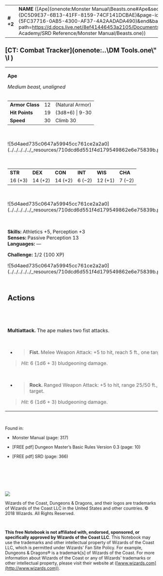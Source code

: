 |           |                                                                                                                                                                                                                                                                                      |        |        |        |     |       |        |
|-----------|--------------------------------------------------------------------------------------------------------------------------------------------------------------------------------------------------------------------------------------------------------------------------------------|--------|--------|--------|-----|-------|--------|
| **\# +2** | **NAME** ([Ape](onenote:Monster Manual\\Beasts.one#Ape&section-id={DC5D9E37-6B13-41FF-8159-74CF141DCBAE}&page-id={5FC37716-0AB5-4300-AF37-4A2AADADA490}&end&base-path=https://d.docs.live.net/8ef41446453a2105/Documents/Adventure Academy/SRD Reference/Monster Manual/Beasts.one)) | **12** | **19** | **19** | \-  | Notes | 100 XP |

## [CT: Combat Tracker](onenote:..\\DM Tools.one\\" \l )

<table><tbody><tr class="odd"><td><p><strong>Ape</strong></p><p><em>Medium beast, unaligned<br />
<br />
</em></p><table><tbody><tr class="odd"><td><strong>Armor Class</strong></td><td>12</td><td>(Natural Armor)</td></tr><tr class="even"><td><strong>Hit Points</strong></td><td>19</td><td>(3d8+6) | 9-30</td></tr><tr class="odd"><td><strong>Speed</strong></td><td>30</td><td>Climb 30</td></tr></tbody></table><p> </p><p>![5d4aed735c0647a59945cc761ce2a2a0](../../../../../_resources/710dcd6d551f4d179549862e6e75839b.png)</p><p> </p><table><tbody><tr class="odd"><td><strong>STR</strong></td><td><strong>DEX</strong></td><td><strong>CON</strong></td><td><strong>INT</strong></td><td><strong>WIS</strong></td><td><strong>CHA</strong></td></tr><tr class="even"><td>16 (+3)</td><td>14 (+2)</td><td>14 (+2)</td><td>6 (−2)</td><td>12 (+1)</td><td>7 (−2)</td></tr></tbody></table><p> </p><p>![5d4aed735c0647a59945cc761ce2a2a0](../../../../../_resources/710dcd6d551f4d179549862e6e75839b.png)</p><p> </p><p><strong>Skills:</strong> Athletics +5, Perception +3<br />
<strong>Senses:</strong> Passive Perception 13<br />
<strong>Languages:</strong> —</p><p><strong>Challenge:</strong> 1/2 (100 XP)</p><p>![5d4aed735c0647a59945cc761ce2a2a0](../../../../../_resources/710dcd6d551f4d179549862e6e75839b.png)</p><h2 id="actions"><strong><br />
Actions</strong></h2><h2 id="section"> </h2><p><strong>Multiattack.</strong> The ape makes two fist attacks.</p><p> </p><ul><li><blockquote><p><strong>Fist.</strong> Melee Weapon Attack: +5 to hit, reach 5 ft., one target.</p></blockquote></li></ul><blockquote><p><em>Hit:</em> 6 (1d6 + 3) bludgeoning damage.</p></blockquote><p> </p><ul><li><blockquote><p><strong>Rock.</strong> Ranged Weapon Attack: +5 to hit, range 25/50 ft., one target.</p></blockquote></li></ul><blockquote><p><em>Hit:</em> 6 (1d6 + 3) bludgeoning damage.</p></blockquote></td></tr></tbody></table>

 

Found in:

-   Monster Manual (page: 317)

-   \[FREE pdf\] Dungeon Master’s Basic Rules Version 0.3 (page: 10)

-   \[FREE pdf\] SRD (page: 366)

 

 

 

![](tmp\media\image2.png)

Wizards of the Coast, Dungeons & Dragons, and their logos are trademarks of Wizards of the Coast LLC in the United States and other countries. © 2018 Wizards. All Rights Reserved.

 

**This free Notebook is not affiliated with, endorsed, sponsored, or specifically approved by Wizards of the Coast LLC**. This Notebook may use the trademarks and other intellectual property of Wizards of the Coast LLC, which is permitted under Wizards' Fan Site Policy. For example, Dungeons & Dragons® is a trademark\[s\] of Wizards of the Coast. For more information about Wizards of the Coast or any of Wizards' trademarks or other intellectual property, please visit their website at ([www.wizards.com](http://www.wizards.com)).
